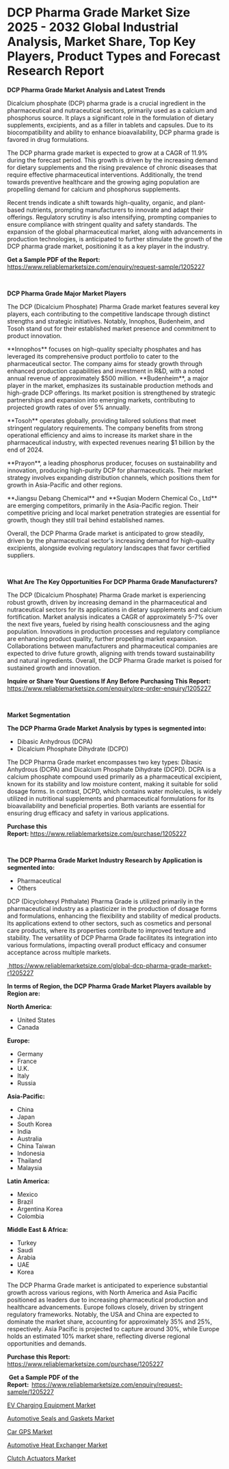 <p><h1>DCP Pharma Grade Market Size 2025 - 2032 Global Industrial Analysis, Market Share, Top Key Players, Product Types and Forecast Research Report</h1></p><p><strong>DCP Pharma Grade Market Analysis and Latest Trends</strong></p>
<p><p>Dicalcium phosphate (DCP) pharma grade is a crucial ingredient in the pharmaceutical and nutraceutical sectors, primarily used as a calcium and phosphorus source. It plays a significant role in the formulation of dietary supplements, excipients, and as a filler in tablets and capsules. Due to its biocompatibility and ability to enhance bioavailability, DCP pharma grade is favored in drug formulations.</p><p>The DCP pharma grade market is expected to grow at a CAGR of 11.9% during the forecast period. This growth is driven by the increasing demand for dietary supplements and the rising prevalence of chronic diseases that require effective pharmaceutical interventions. Additionally, the trend towards preventive healthcare and the growing aging population are propelling demand for calcium and phosphorus supplements.</p><p>Recent trends indicate a shift towards high-quality, organic, and plant-based nutrients, prompting manufacturers to innovate and adapt their offerings. Regulatory scrutiny is also intensifying, prompting companies to ensure compliance with stringent quality and safety standards. The expansion of the global pharmaceutical market, along with advancements in production technologies, is anticipated to further stimulate the growth of the DCP pharma grade market, positioning it as a key player in the industry.</p></p>
<p><strong>Get a Sample PDF of the Report:&nbsp;</strong> <a href="https://www.reliablemarketsize.com/enquiry/request-sample/1205227?utm_campaign=2034&utm_medium=2&utm_source=Github&utm_content=ia&utm_term=03022025&utm_id=dcp-pharma-grade">https://www.reliablemarketsize.com/enquiry/request-sample/1205227</a></p>
<p>&nbsp;</p>
<p><strong>DCP Pharma Grade Major Market Players</strong></p>
<p><p>The DCP (Dicalcium Phosphate) Pharma Grade market features several key players, each contributing to the competitive landscape through distinct strengths and strategic initiatives. Notably, Innophos, Budenheim, and Tosoh stand out for their established market presence and commitment to product innovation.</p><p>**Innophos** focuses on high-quality specialty phosphates and has leveraged its comprehensive product portfolio to cater to the pharmaceutical sector. The company aims for steady growth through enhanced production capabilities and investment in R&D, with a noted annual revenue of approximately $500 million. **Budenheim**, a major player in the market, emphasizes its sustainable production methods and high-grade DCP offerings. Its market position is strengthened by strategic partnerships and expansion into emerging markets, contributing to projected growth rates of over 5% annually.</p><p>**Tosoh** operates globally, providing tailored solutions that meet stringent regulatory requirements. The company benefits from strong operational efficiency and aims to increase its market share in the pharmaceutical industry, with expected revenues nearing $1 billion by the end of 2024.  </p><p>**Prayon**, a leading phosphorus producer, focuses on sustainability and innovation, producing high-purity DCP for pharmaceuticals. Their market strategy involves expanding distribution channels, which positions them for growth in Asia-Pacific and other regions.</p><p>**Jiangsu Debang Chemical** and **Suqian Modern Chemical Co., Ltd** are emerging competitors, primarily in the Asia-Pacific region. Their competitive pricing and local market penetration strategies are essential for growth, though they still trail behind established names.</p><p>Overall, the DCP Pharma Grade market is anticipated to grow steadily, driven by the pharmaceutical sector's increasing demand for high-quality excipients, alongside evolving regulatory landscapes that favor certified suppliers.</p></p>
<p>&nbsp;</p>
<p><strong>What Are The Key Opportunities For DCP Pharma Grade Manufacturers?</strong></p>
<p><p>The DCP (Dicalcium Phosphate) Pharma Grade market is experiencing robust growth, driven by increasing demand in the pharmaceutical and nutraceutical sectors for its applications in dietary supplements and calcium fortification. Market analysis indicates a CAGR of approximately 5-7% over the next five years, fueled by rising health consciousness and the aging population. Innovations in production processes and regulatory compliance are enhancing product quality, further propelling market expansion. Collaborations between manufacturers and pharmaceutical companies are expected to drive future growth, aligning with trends toward sustainability and natural ingredients. Overall, the DCP Pharma Grade market is poised for sustained growth and innovation.</p></p>
<p><strong>Inquire or Share Your Questions If Any Before Purchasing This Report:</strong> <a href="https://www.reliablemarketsize.com/enquiry/pre-order-enquiry/1205227?utm_campaign=2034&utm_medium=2&utm_source=Github&utm_content=ia&utm_term=03022025&utm_id=dcp-pharma-grade">https://www.reliablemarketsize.com/enquiry/pre-order-enquiry/1205227</a></p>
<p>&nbsp;</p>
<p><strong>Market Segmentation</strong></p>
<p><strong>The DCP Pharma Grade Market Analysis by types is segmented into:</strong></p>
<p><ul><li>Dibasic Anhydrous (DCPA)</li><li>Dicalcium Phosphate Dihydrate (DCPD)</li></ul></p>
<p><p>The DCP Pharma Grade market encompasses two key types: Dibasic Anhydrous (DCPA) and Dicalcium Phosphate Dihydrate (DCPD). DCPA is a calcium phosphate compound used primarily as a pharmaceutical excipient, known for its stability and low moisture content, making it suitable for solid dosage forms. In contrast, DCPD, which contains water molecules, is widely utilized in nutritional supplements and pharmaceutical formulations for its bioavailability and beneficial properties. Both variants are essential for ensuring drug efficacy and safety in various applications.</p></p>
<p><strong>Purchase this Report:&nbsp;</strong><a href="https://www.reliablemarketsize.com/purchase/1205227?utm_campaign=2034&utm_medium=2&utm_source=Github&utm_content=ia&utm_term=03022025&utm_id=dcp-pharma-grade">https://www.reliablemarketsize.com/purchase/1205227</a></p>
<p>&nbsp;</p>
<p><strong>The DCP Pharma Grade Market Industry Research by Application is segmented into:</strong></p>
<p><ul><li>Pharmaceutical</li><li>Others</li></ul></p>
<p><p>DCP (Dicyclohexyl Phthalate) Pharma Grade is utilized primarily in the pharmaceutical industry as a plasticizer in the production of dosage forms and formulations, enhancing the flexibility and stability of medical products. Its applications extend to other sectors, such as cosmetics and personal care products, where its properties contribute to improved texture and stability. The versatility of DCP Pharma Grade facilitates its integration into various formulations, impacting overall product efficacy and consumer acceptance across multiple markets.</p></p>
<p><a href="https://www.reliablemarketsize.com/global-dcp-pharma-grade-market-r1205227?utm_campaign=2034&utm_medium=2&utm_source=Github&utm_content=ia&utm_term=03022025&utm_id=dcp-pharma-grade">&nbsp;https://www.reliablemarketsize.com/global-dcp-pharma-grade-market-r1205227</a></p>
<p><strong>In terms of Region, the DCP Pharma Grade Market Players available by Region are:</strong></p>
<p>
    <p> <strong> North America: </strong>
        <ul>
            <li>United States</li>
            <li>Canada</li>
        </ul>
        </p> 
    <p> <strong> Europe: </strong>
        <ul>
            <li>Germany</li>
            <li>France</li>
            <li>U.K.</li>
            <li>Italy</li>
            <li>Russia</li>
        </ul>
        </p> 
    <p> <strong> Asia-Pacific: </strong>
        <ul>
            <li>China</li>
            <li>Japan</li>
            <li>South Korea</li>
            <li>India</li>
            <li>Australia</li>
            <li>China Taiwan</li>
            <li>Indonesia</li>
            <li>Thailand</li>
            <li>Malaysia</li>
        </ul>
        </p> 
    <p> <strong> Latin America: </strong>
        <ul>
            <li>Mexico</li>
            <li>Brazil</li>
            <li>Argentina Korea</li>
            <li>Colombia</li>
        </ul>
        </p> 
    <p> <strong> Middle East & Africa: </strong>
        <ul>
            <li>Turkey</li>
            <li>Saudi</li>
            <li>Arabia</li>
            <li>UAE</li>
            <li>Korea</li>
        </ul>
    </p>
    </p>
<p><p>The DCP Pharma Grade market is anticipated to experience substantial growth across various regions, with North America and Asia Pacific positioned as leaders due to increasing pharmaceutical production and healthcare advancements. Europe follows closely, driven by stringent regulatory frameworks. Notably, the USA and China are expected to dominate the market share, accounting for approximately 35% and 25%, respectively. Asia Pacific is projected to capture around 30%, while Europe holds an estimated 10% market share, reflecting diverse regional opportunities and demands.</p></p>
<p><strong>Purchase this Report: </strong><a href="https://www.reliablemarketsize.com/purchase/1205227?utm_campaign=2034&utm_medium=2&utm_source=Github&utm_content=ia&utm_term=03022025&utm_id=dcp-pharma-grade">https://www.reliablemarketsize.com/purchase/1205227</a></p>
<p>&nbsp;<strong>Get a Sample PDF of the Report:&nbsp;&nbsp;</strong><a href="https://www.reliablemarketsize.com/enquiry/request-sample/1205227?utm_campaign=2034&utm_medium=2&utm_source=Github&utm_content=ia&utm_term=03022025&utm_id=dcp-pharma-grade">https://www.reliablemarketsize.com/enquiry/request-sample/1205227</a></p>
<p><strong></strong></p>
<p><p><a href="https://www.linkedin.com/pulse/examining-ev-charging-equipment-market-globally-latest-trends-vmyae?utm_campaign=2034&utm_medium=2&utm_source=Github&utm_content=ia&utm_term=03022025&utm_id=dcp-pharma-grade">EV Charging Equipment Market</a></p><p><a href="https://www.linkedin.com/pulse/automotive-seals-gaskets-market-analysis-report-2025-2032-xytxe?utm_campaign=2034&utm_medium=2&utm_source=Github&utm_content=ia&utm_term=03022025&utm_id=dcp-pharma-grade">Automotive Seals and Gaskets Market</a></p><p><a href="https://www.linkedin.com/pulse/market-examination-report-car-gps-growth-forecast-97-cagr-lnh8e?utm_campaign=2034&utm_medium=2&utm_source=Github&utm_content=ia&utm_term=03022025&utm_id=dcp-pharma-grade">Car GPS Market</a></p><p><a href="https://www.linkedin.com/pulse/market-trends-report-analyzing-automotive-heat-exchanger-xvlse?utm_campaign=2034&utm_medium=2&utm_source=Github&utm_content=ia&utm_term=03022025&utm_id=dcp-pharma-grade">Automotive Heat Exchanger Market</a></p><p><a href="https://www.linkedin.com/pulse/clutch-actuators-market-from-20252032-in-depth-quantitative-ggate?utm_campaign=2034&utm_medium=2&utm_source=Github&utm_content=ia&utm_term=03022025&utm_id=dcp-pharma-grade">Clutch Actuators Market</a></p></p>